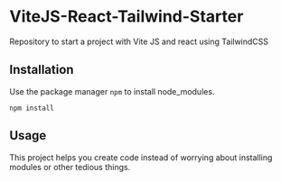 # ViteJS-React-Tailwind-Starter

Repository to start a project with Vite JS and react using TailwindCSS


## Installation

Use the package manager ```npm``` to install node_modules.

```
npm install
```

## Usage
This project helps you create code instead of worrying about installing modules or other tedious things.